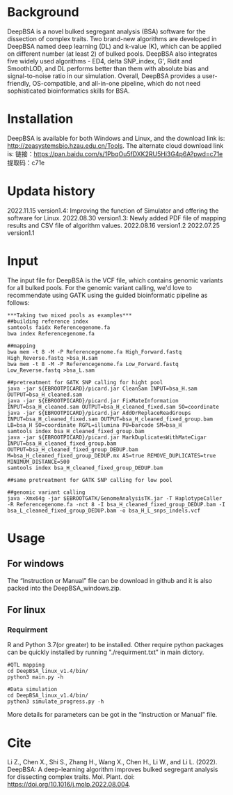 # Background
DeepBSA is a novel bulked segregant analysis (BSA) software for the dissection of complex traits. Two brand-new algorithms are developed in DeepBSA named deep learning (DL) and k-value (K), which can be applied on different number (at least 2) of bulked pools. DeepBSA also integrates five widely used algorithms - ED4, delta SNP_index, G', Ridit and SmoothLOD, and DL performs better than them with absolute bias and signal-to-noise ratio in our simulation. Overall, DeepBSA provides a user-friendly, OS-compatible, and all-in-one pipeline, which do not need sophisticated bioinformatics skills for BSA.

# Installation
DeepBSA is available for both Windows and Linux, and the download link is: http://zeasystemsbio.hzau.edu.cn/Tools. The alternate cloud download link is:
链接：https://pan.baidu.com/s/1PbqOu5fDXK2RU5Hi3G4p6A?pwd=c71e 
提取码：c71e

# Updata history
2022.11.15 version1.4: Improving the function of Simulator and offering the software for Linux.
2022.08.30 version1.3: Newly added PDF file of mapping results and CSV file of algorithm values.
2022.08.16 version1.2
2022.07.25 version1.1

# Input
The input file for DeepBSA is the VCF file, which contains genomic variants for all bulked pools. For the genomic variant calling, we'd love to recommendate using GATK using the guided bioinformatic pipeline as follows:

```
***Taking two mixed pools as examples***
##building reference index
samtools faidx Referencegenome.fa
bwa index Referencegenome.fa

##mapping
bwa mem -t 8 -M -P Referencegenome.fa High_Forward.fastq High_Reverse.fastq >bsa_H.sam
bwa mem -t 8 -M -P Referencegenome.fa Low_Forward.fastq Low_Reverse.fastq >bsa_L.sam

##pretreatment for GATK SNP calling for hight pool
java -jar ${EBROOTPICARD}/picard.jar CleanSam INPUT=bsa_H.sam OUTPUT=bsa_H_cleaned.sam
java -jar ${EBROOTPICARD}/picard.jar FixMateInformation INPUT=bsa_H_cleaned.sam OUTPUT=bsa_H_cleaned_fixed.sam SO=coordinate
java -jar ${EBROOTPICARD}/picard.jar AddOrReplaceReadGroups INPUT=bsa_H_cleaned_fixed.sam OUTPUT=bsa_H_cleaned_fixed_group.bam LB=bsa_H SO=coordinate RGPL=illumina PU=barcode SM=bsa_H
samtools index bsa_H_cleaned_fixed_group.bam
java -jar ${EBROOTPICARD}/picard.jar MarkDuplicatesWithMateCigar INPUT=bsa_H_cleaned_fixed_group.bam OUTPUT=bsa_H_cleaned_fixed_group_DEDUP.bam M=bsa_H_cleaned_fixed_group_DEDUP.mx AS=true REMOVE_DUPLICATES=true MINIMUM_DISTANCE=500
samtools index bsa_H_cleaned_fixed_group_DEDUP.bam

##same pretreatment for GATK SNP calling for low pool

##genomic variant calling
java -Xmx64g -jar $EBROOTGATK/GenomeAnalysisTK.jar -T HaplotypeCaller -R Referencegenome.fa -nct 8 -I bsa_H_cleaned_fixed_group_DEDUP.bam -I bsa_L_cleaned_fixed_group_DEDUP.bam -o bsa_H_L_snps_indels.vcf
```

# Usage
## For windows

The “Instruction or Manual” file can be download in github and it is also packed into the DeepBSA_windows.zip.
## For linux

### Requirment
R and Python 3.7(or greater) to be installed. Other require python packages can be quickly installed by running "./requirment.txt" in main dictory.
```
#QTL mapping 
cd DeepBSA_linux_v1.4/bin/
python3 main.py -h

#Data simulation
cd DeepBSA_linux_v1.4/bin/
python3 simulate_progress.py -h
```
More details for parameters can be got in the “Instruction or Manual” file.

# Cite

Li Z., Chen X., Shi S., Zhang H., Wang X., Chen H., Li W., and Li L. (2022). DeepBSA: A deep-learning algorithm improves bulked segregant analysis for dissecting complex traits. Mol. Plant. doi: https://doi.org/10.1016/j.molp.2022.08.004.

